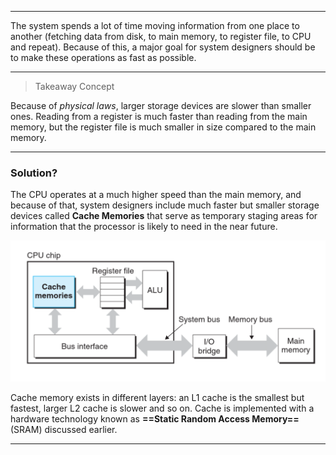 _________
The system spends a lot of time moving information from one place to another (fetching data from disk, to main memory, to register file, to CPU and repeat). Because of this, a major goal for system designers should be to make these operations as fast as possible.

______
> Takeaway Concept
> 
Because of *physical laws*, larger storage devices are slower than smaller ones. Reading from a register is much faster than reading from the main memory, but the register file is much smaller in size compared to the main memory.
__________
### Solution?
The CPU operates at a much higher speed than the main memory, and because of that, system designers include much faster but smaller storage devices called **Cache Memories** that serve as temporary staging areas for information that the processor is likely to need in the near future.

![](images/1.4.png)

Cache memory exists in different layers: an L1 cache is the smallest but fastest, larger L2 cache is slower and so on. 
Cache is implemented with a hardware technology known as **==Static Random Access Memory==** (SRAM) discussed earlier.
________
